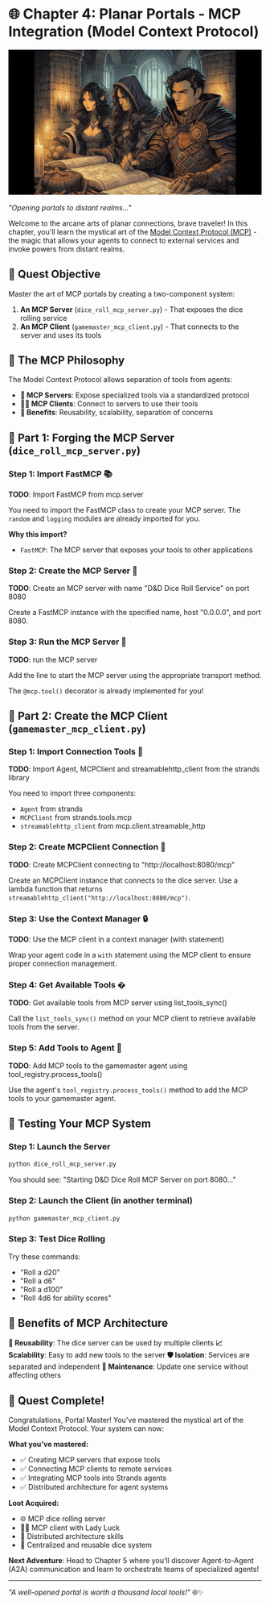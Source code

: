 # 🌐 Chapter 4: Planar Portals - MCP Integration (Model Context Protocol)

![Header Image](../images/header5.jpeg)

_"Opening portals to distant realms..."_

Welcome to the arcane arts of planar connections, brave traveler! In this chapter, you'll learn the mystical art of the [Model Context Protocol (MCP)](https://strandsagents.com/latest/documentation/docs/user-guide/concepts/tools/mcp-tools/) - the magic that allows your agents to connect to external services and invoke powers from distant realms.

## 🎯 Quest Objective

Master the art of MCP portals by creating a two-component system:
1. **An MCP Server** (`dice_roll_mcp_server.py`) - That exposes the dice rolling service
2. **An MCP Client** (`gamemaster_mcp_client.py`) - That connects to the server and uses its tools

## 🔮 The MCP Philosophy

The Model Context Protocol allows separation of tools from agents:
- **🏰 MCP Servers**: Expose specialized tools via a standardized protocol
- **🧙‍♂️ MCP Clients**: Connect to servers to use their tools
- **🌉 Benefits**: Reusability, scalability, separation of concerns

## 📜 Part 1: Forging the MCP Server (`dice_roll_mcp_server.py`)

### Step 1: Import FastMCP 📚
**TODO**: Import FastMCP from mcp.server

You need to import the FastMCP class to create your MCP server. The `random` and `logging` modules are already imported for you.

**Why this import?**
- `FastMCP`: The MCP server that exposes your tools to other applications

### Step 2: Create the MCP Server 🏰
**TODO**: Create an MCP server with name "D&D Dice Roll Service" on port 8080

Create a FastMCP instance with the specified name, host "0.0.0.0", and port 8080.

### Step 3: Run the MCP Server 🚀
**TODO**: run the MCP server

Add the line to start the MCP server using the appropriate transport method.

The `@mcp.tool()` decorator is already implemented for you!

## 📜 Part 2: Create the MCP Client (`gamemaster_mcp_client.py`)

### Step 1: Import Connection Tools 🔗
**TODO**: Import Agent, MCPClient and streamablehttp_client from the strands library

You need to import three components:
- `Agent` from strands
- `MCPClient` from strands.tools.mcp  
- `streamablehttp_client` from mcp.client.streamable_http

### Step 2: Create MCPClient Connection 🌉
**TODO**: Create MCPClient connecting to "http://localhost:8080/mcp"

Create an MCPClient instance that connects to the dice server. Use a lambda function that returns `streamablehttp_client("http://localhost:8080/mcp")`.

### Step 3: Use the Context Manager 🔒
**TODO**: Use the MCP client in a context manager (with statement)

Wrap your agent code in a `with` statement using the MCP client to ensure proper connection management.

### Step 4: Get Available Tools �️
**TODO**: Get available tools from MCP server using list_tools_sync()

Call the `list_tools_sync()` method on your MCP client to retrieve available tools from the server.

### Step 5: Add Tools to Agent 🤖
**TODO**: Add MCP tools to the gamemaster agent using tool_registry.process_tools()

Use the agent's `tool_registry.process_tools()` method to add the MCP tools to your gamemaster agent.

## 🎲 Testing Your MCP System

### Step 1: Launch the Server
```bash
python dice_roll_mcp_server.py
```
You should see: "Starting D&D Dice Roll MCP Server on port 8080..."

### Step 2: Launch the Client (in another terminal)
```bash
python gamemaster_mcp_client.py
```

### Step 3: Test Dice Rolling
Try these commands:
- "Roll a d20"
- "Roll a d6" 
- "Roll a d100"
- "Roll 4d6 for ability scores"

## 🌟 Benefits of MCP Architecture

**🔄 Reusability**: The dice server can be used by multiple clients
**📈 Scalability**: Easy to add new tools to the server
**🛡️ Isolation**: Services are separated and independent
**🔧 Maintenance**: Update one service without affecting others

## 🎉 Quest Complete!

Congratulations, Portal Master! You've mastered the mystical art of the Model Context Protocol. Your system can now:

**What you've mastered:**
- ✅ Creating MCP servers that expose tools
- ✅ Connecting MCP clients to remote services
- ✅ Integrating MCP tools into Strands agents
- ✅ Distributed architecture for agent systems

**Loot Acquired:**
- 🌐 MCP dice rolling server
- 🧙‍♂️ MCP client with Lady Luck
- 🔗 Distributed architecture skills
- 🎲 Centralized and reusable dice system

**Next Adventure**: Head to Chapter 5 where you'll discover Agent-to-Agent (A2A) communication and learn to orchestrate teams of specialized agents!

---

_"A well-opened portal is worth a thousand local tools!"_ 🌐✨